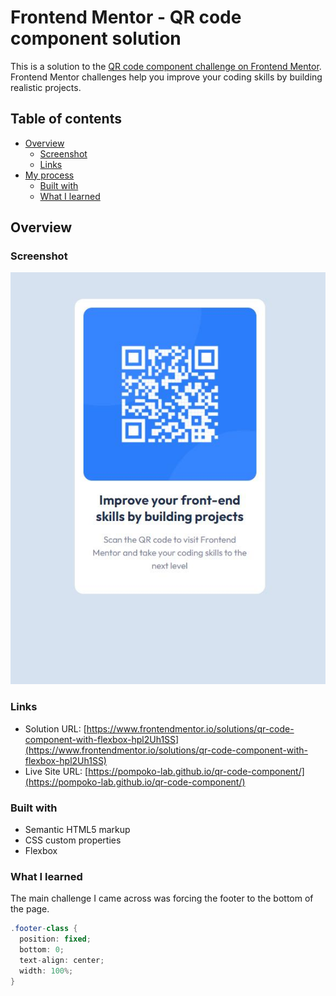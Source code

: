 # Frontend Mentor - QR code component solution

This is a solution to the [QR code component challenge on Frontend Mentor](https://www.frontendmentor.io/challenges/qr-code-component-iux_sIO_H). Frontend Mentor challenges help you improve your coding skills by building realistic projects.

## Table of contents

- [Overview](#overview)
  - [Screenshot](#screenshot)
  - [Links](#links)
- [My process](#my-process)
  - [Built with](#built-with)
  - [What I learned](#what-i-learned)

## Overview

### Screenshot

![](images/completed.jpg)

### Links

- Solution URL: [https://www.frontendmentor.io/solutions/qr-code-component-with-flexbox-hpl2Uh1SS](https://www.frontendmentor.io/solutions/qr-code-component-with-flexbox-hpl2Uh1SS)
- Live Site URL: [https://pompoko-lab.github.io/qr-code-component/](https://pompoko-lab.github.io/qr-code-component/)

### Built with

- Semantic HTML5 markup
- CSS custom properties
- Flexbox

### What I learned

The main challenge I came across was forcing the footer to the bottom of the page.

```cs
.footer-class {
  position: fixed;
  bottom: 0;
  text-align: center;
  width: 100%;
}
```
